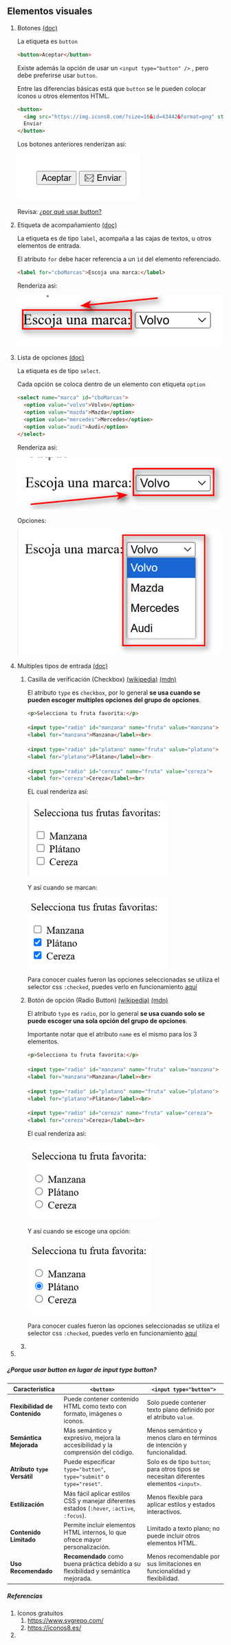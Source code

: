 ## Elementos visuales
1.  Botones [(doc)](https://developer.mozilla.org/es/docs/Web/HTML/Element/button)
    
    La etiqueta es `button`

    ```html
    <button>Aceptar</button>
    ```
    Existe además la opción de usar un `<input type="button" />` , pero debe preferirse usar `button`.
    
    Entre las diferencias básicas está que `button` se le pueden colocar íconos u otros elementos HTML.

    ```html
    <button>
      <img src="https://img.icons8.com/?size=16&id=43442&format=png" style="vertical-align: middle" />
      Enviar
    </button>
    ```
    Los botones anteriores renderizan asi:

    ![](images/2024-09-15-18-52-52.png)

    Revisa: [¿por qué usar button?](#porque-usar-button-en-lugar-de-input-type-button)
    
2.  Etiqueta de acompañamiento [(doc)](https://developer.mozilla.org/es/docs/Web/HTML/Element/label)
    
    La etiqueta es de tipo `label`, acompaña a las cajas de textos, u otros elementos de entrada.
    
    El atributo `for` debe hacer referencia a un `ìd` del elemento referenciado.

    ```html
    <label for="cboMarcas">Escoja una marca:</label>
    ```

    Renderiza asi:

    ![](images/2024-09-15-09-50-42.png)

3.  Lista de opciones [(doc)](https://developer.mozilla.org/es/docs/Web/HTML/Element/select)
    
    La etiqueta es de tipo `select`.
    
    Cada opción se coloca dentro de un elemento con etiqueta `option`

    ```html
    <select name="marca" id="cboMarcas">
      <option value="volvo">Volvo</option>
      <option value="mazda">Mazda</option>
      <option value="mercedes">Mercedes</option>
      <option value="audi">Audi</option>
    </select>
    ```

    Renderiza asi:

    ![](images/2024-09-15-09-51-33.png)

    Opciones:

    ![](images/2024-09-15-09-55-09.png)

4.  Multiples tipos de entrada [(doc)](https://developer.mozilla.org/es/docs/Web/HTML/Element/input)
    
    1.  Casilla de verificación (Checkbox) [(wikipedia)](https://es.wikipedia.org/wiki/Casilla_de_verificaci%C3%B3n) [(mdn)](https://developer.mozilla.org/es/docs/Web/HTML/Element/input/checkbox)

        El atributo `type` es `checkbox`, por lo general **se usa cuando se pueden escoger multiples opciones del grupo de opciones**.

        ```html
        <p>Selecciona tu fruta favorita:</p>

        <input type="radio" id="manzana" name="fruta" value="manzana">
        <label for="manzana">Manzana</label><br>

        <input type="radio" id="platano" name="fruta" value="platano">
        <label for="platano">Plátano</label><br>

        <input type="radio" id="cereza" name="fruta" value="cereza">
        <label for="cereza">Cereza</label><br>
        ```

        EL cual renderiza así:

        ![](images/2024-09-16-06-02-58.png)

        Y así cuando se marcan:

        ![](images/2024-09-16-06-04-10.png)

        Para conocer cuales fueron las opciones seleccionadas se utiliza el selector css `:checked`, puedes verlo en funcionamiento [aquí](codigos/ejemplo_html10_input_checkbox.html)


    2.  Botón de opción (Radio Button) [(wikipedia)](https://es.wikipedia.org/wiki/Bot%C3%B3n_de_opci%C3%B3n) [(mdn)](https://developer.mozilla.org/en-US/docs/Web/HTML/Element/input/radio)

        El atributo `type` es `radio`, por lo general **se usa cuando solo se puede escoger una sola opción del grupo de opciones**.

        Importante notar que el atributo `name` es el mismo para los 3 elementos.

        ```html
        <p>Selecciona tu fruta favorita:</p>

        <input type="radio" id="manzana" name="fruta" value="manzana">
        <label for="manzana">Manzana</label><br>

        <input type="radio" id="platano" name="fruta" value="platano">
        <label for="platano">Plátano</label><br>

        <input type="radio" id="cereza" name="fruta" value="cereza">
        <label for="cereza">Cereza</label><br>
        ```

        El cual renderiza asi:

        ![](images/2024-09-16-05-59-15.png)

        Y así cuando se escoge una opción:

        ![](images/2024-09-16-06-05-02.png)

        Para conocer cuales fueron las opciones seleccionadas se utiliza el selector css `:checked`, puedes verlo en funcionamiento [aquí](codigos/ejemplo_html10_input_radio.html)

    3.  
5.  

##### ¿Porque usar button en lugar de input type button?

| **Característica** | **`<button>`** | **`<input type="button">`** | 
|---|---|---| 
| **Flexibilidad de Contenido** | Puede contener contenido HTML como texto con formato, imágenes o iconos. | Solo puede contener texto plano definido por el atributo `value`. | 
| **Semántica Mejorada** | Más semántico y expresivo, mejora la accesibilidad y la comprensión del código. | Menos semántico y menos claro en términos de intención y funcionalidad. | 
| **Atributo `type` Versátil** | Puede especificar `type="button"`, `type="submit"` o `type="reset"`. | Solo es de tipo `button`; para otros tipos se necesitan diferentes elementos `<input>`. | 
| **Estilización** | Más fácil aplicar estilos CSS y manejar diferentes estados (`:hover`, `:active`, `:focus`). | Menos flexible para aplicar estilos y estados interactivos. | 
| **Contenido Limitado** | Permite incluir elementos HTML internos, lo que ofrece mayor personalización. | Limitado a texto plano; no puede incluir otros elementos HTML. | 
| **Uso Recomendado** | **Recomendado** como buena práctica debido a su flexibilidad y semántica mejorada. | Menos recomendable por sus limitaciones en funcionalidad y flexibilidad. |

##### Referencias
1. Iconos gratuitos
   1. https://www.svgrepo.com/
   2. https://iconos8.es/
2. 